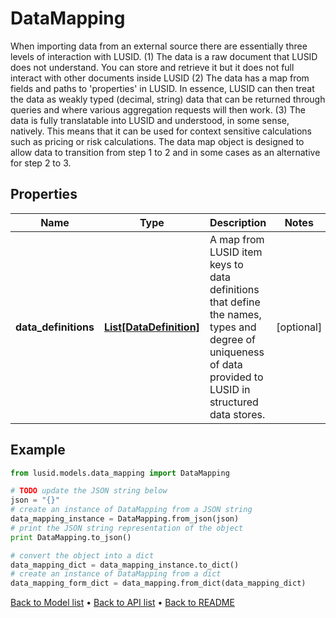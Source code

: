 # DataMapping

When importing data from an external source there are essentially three levels of interaction with LUSID.  (1) The data is a raw document that LUSID does not understand. You can store and retrieve it but it does not full interact with other documents inside LUSID  (2) The data has a map from fields and paths to 'properties' in LUSID. In essence, LUSID can then treat the data as weakly typed (decimal, string) data that can be returned through queries      and where various aggregation requests will then work.  (3) The data is fully translatable into LUSID and understood, in some sense, natively. This means that it can be used for context sensitive calculations such as pricing or risk calculations.  The data map object is designed to allow data to transition from step 1 to 2 and in some cases as an alternative for step 2 to 3.

## Properties
Name | Type | Description | Notes
------------ | ------------- | ------------- | -------------
**data_definitions** | [**List[DataDefinition]**](DataDefinition.md) | A map from LUSID item keys to data definitions that define the names, types and degree of uniqueness of data provided to LUSID in structured data stores. | [optional] 

## Example

```python
from lusid.models.data_mapping import DataMapping

# TODO update the JSON string below
json = "{}"
# create an instance of DataMapping from a JSON string
data_mapping_instance = DataMapping.from_json(json)
# print the JSON string representation of the object
print DataMapping.to_json()

# convert the object into a dict
data_mapping_dict = data_mapping_instance.to_dict()
# create an instance of DataMapping from a dict
data_mapping_form_dict = data_mapping.from_dict(data_mapping_dict)
```
[Back to Model list](../README.md#documentation-for-models) &#8226; [Back to API list](../README.md#documentation-for-api-endpoints) &#8226; [Back to README](../README.md)


